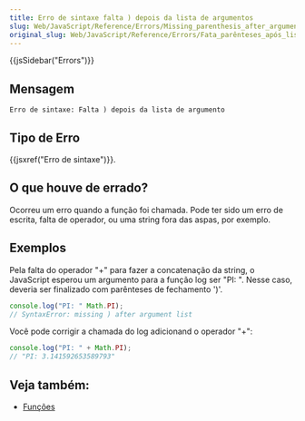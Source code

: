 ```yaml
---
title: Erro de sintaxe falta ) depois da lista de argumentos
slug: Web/JavaScript/Reference/Errors/Missing_parenthesis_after_argument_list
original_slug: Web/JavaScript/Reference/Errors/Fata_parênteses_após_lista_argumento
---
```


{{jsSidebar("Errors")}}

## Mensagem

```
Erro de sintaxe: Falta ) depois da lista de argumento
```

## Tipo de Erro

{{jsxref("Erro de sintaxe")}}.

## O que houve de errado?

Ocorreu um erro quando a função foi chamada. Pode ter sido um erro de escrita, falta de operador, ou uma string fora das aspas, por exemplo.

## Exemplos

Pela falta do operador "+" para fazer a concatenação da string, o JavaScript esperou um argumento para a função log ser "PI: ". Nesse caso, deveria ser finalizado com parênteses de fechamento ')'.

```js example-bad
console.log("PI: " Math.PI);
// SyntaxError: missing ) after argument list
```

Você pode corrigir a chamada do log adicionand o operador "+":

```js example-good
console.log("PI: " + Math.PI);
// "PI: 3.141592653589793"
```

## Veja também:

- [Funções](/pt-BR/docs/Web/JavaScript/Guide/Functions)
